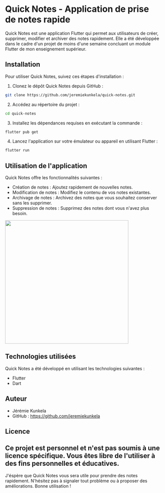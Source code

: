 # Quick Notes - Application de prise de notes rapide

Quick Notes est une application Flutter qui permet aux utilisateurs de créer, supprimer, modifier et archiver des notes rapidement. Elle a été développée dans le cadre d'un projet de moins d'une semaine concluant un module Flutter de mon enseignement supérieur.

## Installation

Pour utiliser Quick Notes, suivez ces étapes d'installation :

1. Clonez le dépôt Quick Notes depuis GitHub :
```bash
git clone https://github.com/jeremiekunkela/quick-notes.git
```

2. Accédez au répertoire du projet :
```bash
cd quick-notes
```


3. Installez les dépendances requises en exécutant la commande :
```bash
flutter pub get
```


4. Lancez l'application sur votre émulateur ou appareil en utilisant Flutter :
```bash
flutter run
```



## Utilisation de l'application

Quick Notes offre les fonctionnalités suivantes :

- Création de notes : Ajoutez rapidement de nouvelles notes.
- Modification de notes : Modifiez le contenu de vos notes existantes.
- Archivage de notes : Archivez des notes que vous souhaitez conserver sans les supprimer.
- Suppression de notes : Supprimez des notes dont vous n'avez plus besoin.

<img src="https://github.com/jeremiekunkela/quick-notes/blob/main/quick_notes.gif" width="400">


## Technologies utilisées

Quick Notes a été développé en utilisant les technologies suivantes :

- Flutter
- Dart

## Auteur

- Jérémie Kunkela
- GitHub : https://github.com/jeremiekunkela

## Licence

Ce projet est personnel et n'est pas soumis à une licence spécifique. Vous êtes libre de l'utiliser à des fins personnelles et éducatives.
---

J'éspère que Quick Notes vous sera utile pour prendre des notes rapidement. N'hésitez pas à signaler tout problème ou à proposer des améliorations. Bonne utilisation !



